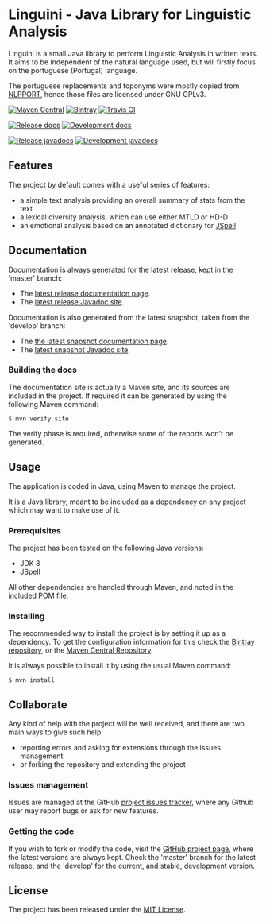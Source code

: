 # Linguini - Java Library for Linguistic Analysis

Linguini is a small Java library to perform Linguistic Analysis in written texts. It aims to be independent of the
natural language used, but will firstly focus on the portuguese (Portugal) language.

The portuguese replacements and toponyms were mostly copied from [NLPPORT](https://github.com/rikarudo/NLPPORT), hence those 
files are licensed under GNU GPLv3.

[![Maven Central](https://img.shields.io/maven-central/v/pt.up.hs/linguini.svg)][maven-repo]
[![Bintray](https://api.bintray.com/packages/handspy/maven/linguini/images/download.svg)][bintray-repo]
[![Travis CI](https://travis-ci.com/handspy/linguini.svg?branch=master)][travisci-repo]

[![Release docs](https://img.shields.io/badge/docs-release-blue.svg)][site-release]
[![Development docs](https://img.shields.io/badge/docs-develop-blue.svg)][site-develop]

[![Release javadocs](https://img.shields.io/badge/javadocs-release-blue.svg)][javadoc-release]
[![Development javadocs](https://img.shields.io/badge/javadocs-develop-blue.svg)][javadoc-develop]

## Features

The project by default comes with a useful series of features:

- a simple text analysis providing an overall summary of stats from the text
- a lexical diversity analysis, which can use either MTLD or HD-D
- an emotional analysis based on an annotated dictionary for [JSpell](https://natura.di.uminho.pt/wiki/doku.php?id=ferramentas:jspell)

## Documentation

Documentation is always generated for the latest release, kept in the 'master' branch:

- The [latest release documentation page][site-release].
- The [latest release Javadoc site][javadoc-release].

Documentation is also generated from the latest snapshot, taken from the 'develop' branch:

- The [the latest snapshot documentation page][site-develop].
- The [latest snapshot Javadoc site][javadoc-develop].

### Building the docs

The documentation site is actually a Maven site, and its sources are included in the project. If required it can be
generated by using the following Maven command:

```
$ mvn verify site
```

The verify phase is required, otherwise some of the reports won't be generated.

## Usage

The application is coded in Java, using Maven to manage the project.

It is a Java library, meant to be included as a dependency on any project which may want to make use of it.

### Prerequisites

The project has been tested on the following Java versions:
* JDK 8
* [JSpell](https://natura.di.uminho.pt/wiki/doku.php?id=ferramentas:jspell)

All other dependencies are handled through Maven, and noted in the included POM file.

### Installing

The recommended way to install the project is by setting it up as a dependency. To get the configuration information 
for this check the [Bintray repository][bintray-repo], or the [Maven Central Repository][maven-repo].

It is always possible to install it by using the usual Maven command:

```
$ mvn install
```

## Collaborate

Any kind of help with the project will be well received, and there are two main ways to give such help:

- reporting errors and asking for extensions through the issues management
- or forking the repository and extending the project

### Issues management

Issues are managed at the GitHub [project issues tracker][issues], where any Github user may report bugs or ask for new
features.

### Getting the code

If you wish to fork or modify the code, visit the [GitHub project page][scm], where the latest versions are always kept.
Check the 'master' branch for the latest release, and the 'develop' for the current, and stable, development version.

## License

The project has been released under the [MIT License][license].

[bintray-repo]: https://bintray.com/handspy/maven/linguini/view
[maven-repo]: http://mvnrepository.com/artifact/pt.up.hs/linguini
[travisci-repo]: https://travis-ci.com/handspy/linguini
[issues]: https://github.com/handspy/linguini/issues
[javadoc-develop]: https://handspy.up.pt/linguini/apidocs
[javadoc-release]: https://handspy.up.pt/linguini/apidocs
[license]: http://www.opensource.org/licenses/mit-license.php
[scm]: https://github.com/handspy/linguini
[site-develop]: https://handspy.up.pt/linguini
[site-release]: https://handspy.up.pt/linguini
